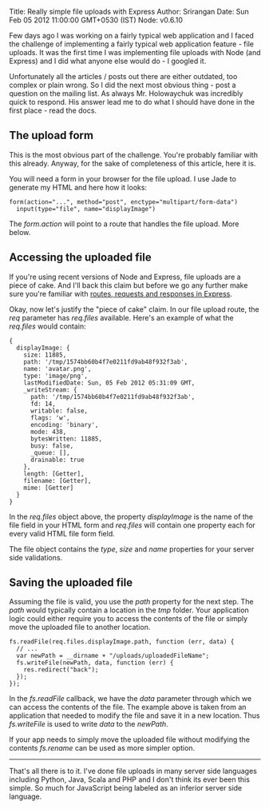 Title: Really simple file uploads with Express
Author: Srirangan
Date: Sun Feb 05 2012 11:00:00 GMT+0530 (IST)
Node: v0.6.10

Few days ago I was working on a fairly typical web application and I faced the challenge of implementing a fairly
typical web application feature - file uploads. It was the first time I was implementing file uploads with Node (and
Express) and I did what anyone else would do - I googled it.

Unfortunately all the articles / posts out there are either outdated, too complex or plain wrong. So I did the next
most obvious thing - post a question on the mailing list. As always Mr. Holowaychuk was incredibly quick to respond.
His answer lead me to do what I should have done in the first place - read the docs.

## The upload form
This is the most obvious part of the challenge. You're probably familiar with this already. Anyway, for the sake of
completeness of this article, here it is.

You will need a form in your browser for the file upload. I use Jade to generate my HTML and here how it looks:

    form(action="...", method="post", enctype="multipart/form-data")
      input(type="file", name="displayImage")

The *form.action* will point to a route that handles the file upload. More below.

## Accessing the uploaded file
If you're using recent versions of Node and Express, file uploads are a piece of cake. And I'll back this claim but
before we go any further make sure you're familiar with [routes, requests and responses in Express](http://expressjs.com/guide.html).

Okay, now let's justify the "piece of cake" claim. In our file upload route, the *req* parameter has *req.files*
available. Here's an example of what the *req.files* would contain:

    {
      displayImage: {
        size: 11885,
        path: '/tmp/1574bb60b4f7e0211fd9ab48f932f3ab',
        name: 'avatar.png',
        type: 'image/png',
        lastModifiedDate: Sun, 05 Feb 2012 05:31:09 GMT,
        _writeStream: {
          path: '/tmp/1574bb60b4f7e0211fd9ab48f932f3ab',
          fd: 14,
          writable: false,
          flags: 'w',
          encoding: 'binary',
          mode: 438,
          bytesWritten: 11885,
          busy: false,
          _queue: [],
          drainable: true
        },
        length: [Getter],
        filename: [Getter],
        mime: [Getter]
      }
    }

In the *req.files* object above, the property *displayImage* is the name of the file field in your HTML form and
*req.files* will contain one property each for every valid HTML file form field.

The file object contains the *type*, *size* and *name* properties for your server side validations.

## Saving the uploaded file

Assuming the file is valid, you use the *path* property for the next step. The *path* would typically contain a location
in the *tmp* folder. Your application logic could either require you to access the contents of the file or simply move
the uploaded file to another location.

    fs.readFile(req.files.displayImage.path, function (err, data) {
      // ...
      var newPath = __dirname + "/uploads/uploadedFileName";
      fs.writeFile(newPath, data, function (err) {
        res.redirect("back");
      });
    });

In the *fs.readFile* callback, we have the *data* parameter through which we can access the contents of the file. The
example above is taken from an application that needed to modify the file and save it in a new location. Thus
*fs.writeFile* is used to write *data* to the *newPath*.

If your app needs to simply move the uploaded file without modifying the contents *fs.rename* can be used as more
simpler option.

---

That's all there is to it. I've done file uploads in many server side languages including Python, Java, Scala and PHP
and I don't think its ever been this simple. So much for JavaScript being labeled as an inferior server side language.
